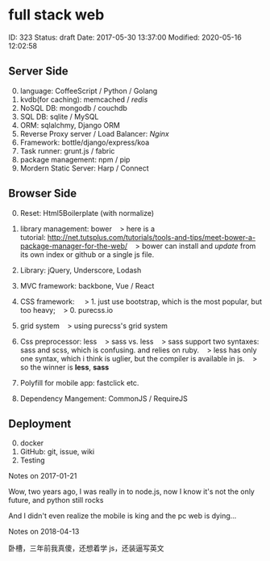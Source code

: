 # full stack web


ID: 323
Status: draft
Date: 2017-05-30 13:37:00
Modified: 2020-05-16 12:02:58


Server Side
------
0. language: CoffeeScript / Python / Golang
1. kvdb(for caching): memcached / *redis*
2. NoSQL DB: mongodb / couchdb
3. SQL DB: sqlite / MySQL
3. ORM: sqlalchmy, Django ORM
3. Reverse Proxy server / Load Balancer: *Nginx*
4. Framework: bottle/django/express/koa
5. Task runner: grunt.js / fabric
6. package management: npm / pip
7. Mordern Static Server: Harp / Connect


Browser Side
------
0. Reset: Html5Boilerplate (with normalize)
0. library management: bower
   > here is a tutorial: http://net.tutsplus.com/tutorials/tools-and-tips/meet-bower-a-package-manager-for-the-web/
   > bower can install and _update_ from its own index or github or a single js file.
0. Library: jQuery, Underscore, Lodash
1. MVC framework: backbone, Vue / React
2. CSS framework: 
   > 1. just use bootstrap, which is the most popular, but too heavy;
   > 0. purecss.io
3. grid system
   > using purecss's grid system
4. Css preprocessor: less
   > sass vs. less
   > sass support two syntaxes: sass and scss, which is confusing. and relies on ruby.
   > less has only one syntax, which i think is uglier, but the compiler is available in js.
   > so the winner is **less**, **sass**

6. Polyfill for mobile app: fastclick etc.
7. Dependency Mangement: CommonJS / RequireJS


Deployment
------
0. docker
1. GitHub: git, issue, wiki
2. Testing

Notes on 2017-01-21

Wow, two years ago, I was really in to node.js, now I know it's not the only future, and python still rocks

And I didn't even realize the mobile is king and the pc web is dying...

Notes on 2018-04-13

卧槽，三年前我真傻，还想着学 js，还装逼写英文